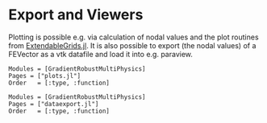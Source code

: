
# Export and Viewers

Plotting is possible e.g. via calculation of nodal values and the plot routines from [ExtendableGrids.jl](https://github.com/j-fu/ExtendableGrids.jl). It is also possible to export (the nodal values) of a FEVector as a vtk datafile and load it into e.g. paraview.


```@autodocs
Modules = [GradientRobustMultiPhysics]
Pages = ["plots.jl"]
Order   = [:type, :function]
```

```@autodocs
Modules = [GradientRobustMultiPhysics]
Pages = ["dataexport.jl"]
Order   = [:type, :function]
```

